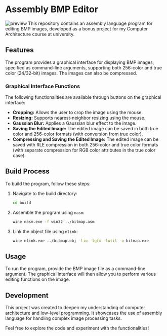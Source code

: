 
# Assembly BMP Editor

![preview](https://github.com/prxbdead/bmp-editor/preview.png)
This repository contains an assembly language program for editing BMP images, developed as a bonus project for my Computer Architecture course at university.

## Features

The program provides a graphical interface for displaying BMP images, specified as command-line arguments, supporting both 256-color and true color (24/32-bit) images. The images can also be compressed.

### Graphical Interface Functions

The following functionalities are available through buttons on the graphical interface:

- **Cropping:** Allows the user to crop the image using the mouse.
- **Resizing:** Supports nearest-neighbor resizing using the mouse.
- **Gaussian Blur:** Applies a Gaussian blur effect to the image.
- **Saving the Edited Image:** The edited image can be saved in both true color and 256-color formats (with conversion from true color).
- **Compressing and Saving the Edited Image:** The edited image can be saved with RLE compression in both 256-color and true color formats (with separate compression for RGB color attributes in the true color case).

## Build Process

To build the program, follow these steps:

1. Navigate to the build directory:
    ```sh
    cd build
    ```

2. Assemble the program using `nasm`:
    ```sh
    wine nasm.exe -f win32 ../bitmap.asm
    ```

3. Link the object file using `nlink`:
    ```sh
    wine nlink.exe ../bitmap.obj -lio -lgfx -lutil -o bitmap.exe
    ```

## Usage

To run the program, provide the BMP image file as a command-line argument. The graphical interface will then allow you to perform various editing functions on the image.

## Development

This project was created to deepen my understanding of computer architecture and low-level programming. It showcases the use of assembly language for handling complex image processing tasks.

Feel free to explore the code and experiment with the functionalities!

